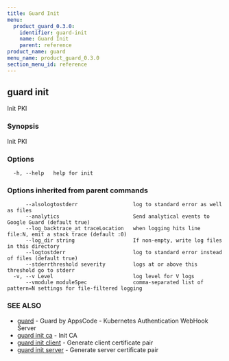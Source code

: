 ```yaml
---
title: Guard Init
menu:
  product_guard_0.3.0:
    identifier: guard-init
    name: Guard Init
    parent: reference
product_name: guard
menu_name: product_guard_0.3.0
section_menu_id: reference
---
```

## guard init

Init PKI

### Synopsis

Init PKI

### Options

```
  -h, --help   help for init
```

### Options inherited from parent commands

```
      --alsologtostderr                  log to standard error as well as files
      --analytics                        Send analytical events to Google Guard (default true)
      --log_backtrace_at traceLocation   when logging hits line file:N, emit a stack trace (default :0)
      --log_dir string                   If non-empty, write log files in this directory
      --logtostderr                      log to standard error instead of files (default true)
      --stderrthreshold severity         logs at or above this threshold go to stderr
  -v, --v Level                          log level for V logs
      --vmodule moduleSpec               comma-separated list of pattern=N settings for file-filtered logging
```

### SEE ALSO

* [guard](/products/guard/0.3.0/reference/guard)	 - Guard by AppsCode - Kubernetes Authentication WebHook Server
* [guard init ca](/products/guard/0.3.0/reference/guard_init_ca)	 - Init CA
* [guard init client](/products/guard/0.3.0/reference/guard_init_client)	 - Generate client certificate pair
* [guard init server](/products/guard/0.3.0/reference/guard_init_server)	 - Generate server certificate pair


